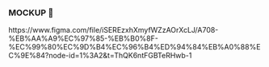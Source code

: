 <h3>MOCKUP 🎨</h3>
https://www.figma.com/file/iSEREzxhXmyfWZzAOrXcLJ/A708-%EB%AA%A9%EC%97%85-%EB%B0%8F-%EC%99%80%EC%9D%B4%EC%96%B4%ED%94%84%EB%A0%88%EC%9E%84?node-id=1%3A2&t=ThQK6ntFGBTeRHwb-1
